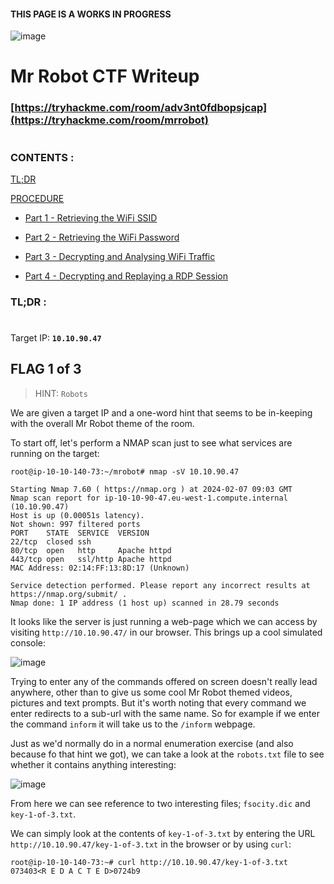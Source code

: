 #### THIS PAGE IS A WORKS IN PROGRESS ####


![image](https://github.com/beta-j/TryHackMe-Rooms/assets/60655500/109cc692-4ce9-4be0-83b8-935211f82301)

# Mr Robot CTF Writeup #
### [https://tryhackme.com/room/adv3nt0fdbopsjcap](https://tryhackme.com/room/mrrobot) ###

#  
### CONTENTS : ###
[TL;DR](#tldr-)

[PROCEDURE](#procedure-)

-  [Part 1 - Retrieving the WiFi SSID](#part-1---retrieving-the-wifi-ssid)
    
-  [Part 2 - Retrieving the WiFi Password](#part-2---retrieving-the-wifi-password)
    
-  [Part 3 - Decrypting and Analysing WiFi Traffic](#part-3---decrypting-and-analysing-wifi-traffic)
    
-  [Part 4 - Decrypting and Replaying a RDP Session](#part-4---decrypting-and-replaying-a-rdp-session)



### TL;DR : ###
#

Target IP: **``10.10.90.47``**

## FLAG 1 of 3 ##

>HINT: `Robots`

We are given a target IP  and a one-word hint that seems to be in-keeping with the overall Mr Robot theme of the room.

To start off, let's perform a NMAP scan just to see what services are running on the target:

```console
root@ip-10-10-140-73:~/mrobot# nmap -sV 10.10.90.47

Starting Nmap 7.60 ( https://nmap.org ) at 2024-02-07 09:03 GMT
Nmap scan report for ip-10-10-90-47.eu-west-1.compute.internal (10.10.90.47)
Host is up (0.00051s latency).
Not shown: 997 filtered ports
PORT    STATE  SERVICE  VERSION
22/tcp  closed ssh
80/tcp  open   http     Apache httpd
443/tcp open   ssl/http Apache httpd
MAC Address: 02:14:FF:13:8D:17 (Unknown)

Service detection performed. Please report any incorrect results at https://nmap.org/submit/ .
Nmap done: 1 IP address (1 host up) scanned in 28.79 seconds
```

It looks like the server is just running a web-page which we can access by visiting `http://10.10.90.47/` in our browser.  This brings up a cool simulated console:

![image](https://github.com/beta-j/TryHackMe-Rooms/assets/60655500/5b168d2c-2a5b-48ba-8b7b-b64f0239b54d)

Trying to enter any of the commands offered on screen doesn't really lead anywhere, other than to give us some cool Mr Robot themed videos, pictures and text prompts. But it's worth noting that every command we enter redirects to a sub-url with the same name.  So for example if we enter the command `inform` it will take us to the `/inform` webpage.

Just as we'd normally do in a normal enumeration exercise (and also because fo that hint we got), we can take a look at the `robots.txt` file to see whether it contains anything interesting:

![image](https://github.com/beta-j/TryHackMe-Rooms/assets/60655500/cc7708d5-66c4-415b-8123-a309f57698b8)

From here we can see reference to two interesting files; `fsocity.dic` and `key-1-of-3.txt`.

We can simply look at the contents of `key-1-of-3.txt` by entering the URL `http://10.10.90.47/key-1-of-3.txt` in the browser or by using `curl`:

```console
root@ip-10-10-140-73:~# curl http://10.10.90.47/key-1-of-3.txt
073403<R E D A C T E D>0724b9
```




